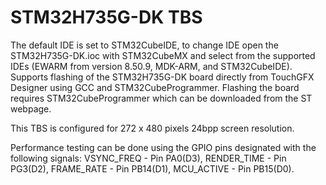 # STM32H735G-DK TBS

The default IDE is set to STM32CubeIDE, to change IDE open the STM32H735G-DK.ioc with STM32CubeMX and select from the supported IDEs (EWARM from version 8.50.9, MDK-ARM, and STM32CubeIDE). Supports flashing of the STM32H735G-DK board directly from TouchGFX Designer using GCC and STM32CubeProgrammer. Flashing the board requires STM32CubeProgrammer which can be downloaded from the ST webpage.

This TBS is configured for 272 x 480 pixels 24bpp screen resolution.

Performance testing can be done using the GPIO pins designated with the following signals: VSYNC_FREQ - Pin PA0(D3), RENDER_TIME - Pin PG3(D2), FRAME_RATE - Pin PB14(D1), MCU_ACTIVE - Pin PB15(D0).
